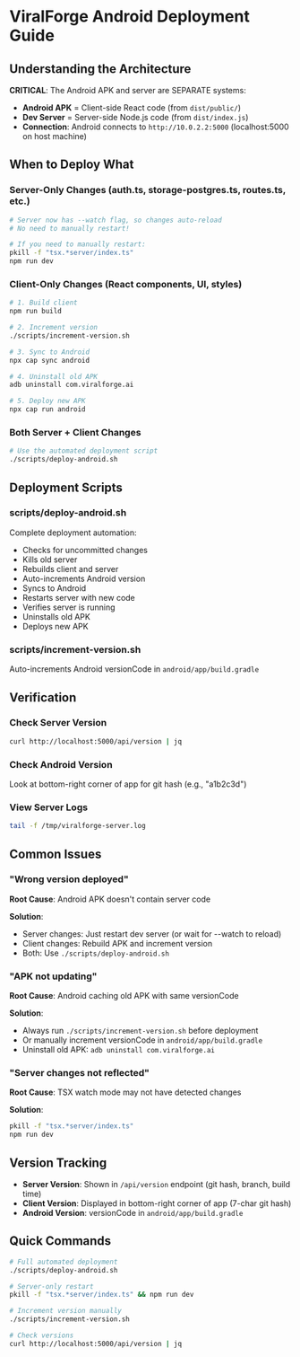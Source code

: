 # ViralForge Android Deployment Guide

## Understanding the Architecture

**CRITICAL**: The Android APK and server are SEPARATE systems:

- **Android APK** = Client-side React code (from `dist/public/`)
- **Dev Server** = Server-side Node.js code (from `dist/index.js`)
- **Connection**: Android connects to `http://10.0.2.2:5000` (localhost:5000 on host machine)

## When to Deploy What

### Server-Only Changes (auth.ts, storage-postgres.ts, routes.ts, etc.)
```bash
# Server now has --watch flag, so changes auto-reload
# No need to manually restart!

# If you need to manually restart:
pkill -f "tsx.*server/index.ts"
npm run dev
```

### Client-Only Changes (React components, UI, styles)
```bash
# 1. Build client
npm run build

# 2. Increment version
./scripts/increment-version.sh

# 3. Sync to Android
npx cap sync android

# 4. Uninstall old APK
adb uninstall com.viralforge.ai

# 5. Deploy new APK
npx cap run android
```

### Both Server + Client Changes
```bash
# Use the automated deployment script
./scripts/deploy-android.sh
```

## Deployment Scripts

### scripts/deploy-android.sh
Complete deployment automation:
- Checks for uncommitted changes
- Kills old server
- Rebuilds client and server
- Auto-increments Android version
- Syncs to Android
- Restarts server with new code
- Verifies server is running
- Uninstalls old APK
- Deploys new APK

### scripts/increment-version.sh
Auto-increments Android versionCode in `android/app/build.gradle`

## Verification

### Check Server Version
```bash
curl http://localhost:5000/api/version | jq
```

### Check Android Version
Look at bottom-right corner of app for git hash (e.g., "a1b2c3d")

### View Server Logs
```bash
tail -f /tmp/viralforge-server.log
```

## Common Issues

### "Wrong version deployed"
**Root Cause**: Android APK doesn't contain server code

**Solution**:
- Server changes: Just restart dev server (or wait for --watch to reload)
- Client changes: Rebuild APK and increment version
- Both: Use `./scripts/deploy-android.sh`

### "APK not updating"
**Root Cause**: Android caching old APK with same versionCode

**Solution**:
- Always run `./scripts/increment-version.sh` before deployment
- Or manually increment versionCode in `android/app/build.gradle`
- Uninstall old APK: `adb uninstall com.viralforge.ai`

### "Server changes not reflected"
**Root Cause**: TSX watch mode may not have detected changes

**Solution**:
```bash
pkill -f "tsx.*server/index.ts"
npm run dev
```

## Version Tracking

- **Server Version**: Shown in `/api/version` endpoint (git hash, branch, build time)
- **Client Version**: Displayed in bottom-right corner of app (7-char git hash)
- **Android Version**: versionCode in `android/app/build.gradle`

## Quick Commands

```bash
# Full automated deployment
./scripts/deploy-android.sh

# Server-only restart
pkill -f "tsx.*server/index.ts" && npm run dev

# Increment version manually
./scripts/increment-version.sh

# Check versions
curl http://localhost:5000/api/version | jq
```
